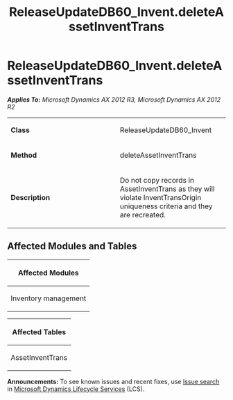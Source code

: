 ﻿---
title: ReleaseUpdateDB60_Invent.deleteAssetInventTrans
TOCTitle: ReleaseUpdateDB60_Invent.deleteAssetInventTrans
ms:assetid: 61cbe277-ee8b-284c-2053-db6f57c30598
ms:mtpsurl: https://msdn.microsoft.com/en-us/library/JJ719103(v=AX.60)
ms:contentKeyID: 49708643
ms.date: 05/18/2015
mtps_version: v=AX.60
---

# ReleaseUpdateDB60\_Invent.deleteAssetInventTrans 


_**Applies To:** Microsoft Dynamics AX 2012 R3, Microsoft Dynamics AX 2012 R2_

<table>
<colgroup>
<col style="width: 50%" />
<col style="width: 50%" />
</colgroup>
<tbody>
<tr class="odd">
<td><p><strong>Class</strong></p></td>
<td><p>ReleaseUpdateDB60_Invent</p></td>
</tr>
<tr class="even">
<td><p><strong>Method</strong></p></td>
<td><p>deleteAssetInventTrans</p></td>
</tr>
<tr class="odd">
<td><p><strong>Description</strong></p></td>
<td><p>Do not copy records in AssetInventTrans as they will violate InventTransOrigin uniqueness criteria and they are recreated.</p></td>
</tr>
</tbody>
</table>


## Affected Modules and Tables

<table>
<colgroup>
<col style="width: 100%" />
</colgroup>
<thead>
<tr class="header">
<th><p>Affected Modules</p></th>
</tr>
</thead>
<tbody>
<tr class="odd">
<td><p>Inventory management</p></td>
</tr>
</tbody>
</table>


<table>
<colgroup>
<col style="width: 100%" />
</colgroup>
<thead>
<tr class="header">
<th><p>Affected Tables</p></th>
</tr>
</thead>
<tbody>
<tr class="odd">
<td><p>AssetInventTrans</p></td>
</tr>
</tbody>
</table>

  
**Announcements:** To see known issues and recent fixes, use [Issue search](http://go.microsoft.com/fwlink/?linkid=389258) in [Microsoft Dynamics Lifecycle Services](http://go.microsoft.com/fwlink/?linkid=306505) (LCS).

